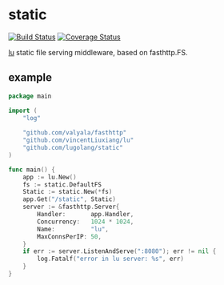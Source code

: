 # static
[![Build Status](https://travis-ci.org/lugolang/static.svg?branch=master)](https://travis-ci.org/lugolang/static) [![Coverage Status](https://coveralls.io/repos/github/lugolang/static/badge.svg?branch=master)](https://coveralls.io/github/lugolang/static?branch=master)

[lu](https://github.com/vincentLiuxiang/lu) static file serving middleware, based on fasthttp.FS.

## example
```go
package main

import (
	"log"
	
	"github.com/valyala/fasthttp"
	"github.com/vincentLiuxiang/lu"
 	"github.com/lugolang/static"
)

func main() {
	app := lu.New()
	fs := static.DefaultFS
	Static := static.New(*fs)
	app.Get("/static", Static)
	server := &fasthttp.Server{
		Handler:       app.Handler,
		Concurrency:   1024 * 1024,
		Name:          "lu",
		MaxConnsPerIP: 50,
	}
	if err := server.ListenAndServe(":8080"); err != nil {
		log.Fatalf("error in lu server: %s", err)
	}
}

```
